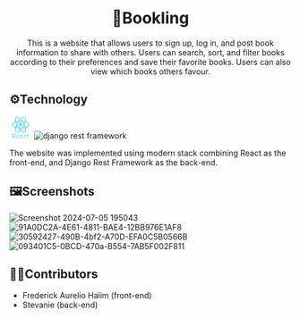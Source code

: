 <div style="text-align: center;">
  <h1>📕Bookling</h1>
  <p>This is a website that allows users to sign up, log in, and post book information to share with others. Users can search, sort, and filter books according to their preferences and save their favorite books. Users can also view which books others favour.</p>
</div>

## ⚙️Technology
<img src="https://raw.githubusercontent.com/devicons/devicon/master/icons/react/react-original-wordmark.svg" alt="react" width="40" height="40"/> <img src="https://github.com/FrederickAurelio/Bookling/assets/121996224/9ae50146-d917-4e08-b82f-6a86f8f29a49" alt="django rest framework" width="70" height="40"/>
<p>The website was implemented using modern stack combining React as the front-end, and Django Rest Framework as the back-end.</p>

## 🖼️Screenshots
![Screenshot 2024-07-05 195043](https://github.com/FrederickAurelio/Bookling/assets/121996224/fc8a81d9-aafa-4c57-8211-68693719feb9)
![91A0DC2A-4E61-4811-BAE4-12BB976E1AF8](https://github.com/FrederickAurelio/Bookling/assets/121996224/071736c8-8b3b-4c76-ad70-af7dae90a29c)
![30592427-490B-4bf2-A70D-EFA0C5B0566B](https://github.com/FrederickAurelio/Bookling/assets/121996224/caa6b8b3-be29-4da7-bfda-0d4b9cd9c55a)
![093401C5-0BCD-470a-B554-7AB5F002F811](https://github.com/FrederickAurelio/Bookling/assets/121996224/6acb3b21-80e3-43a1-884d-6517242e9909)

## 🧑‍💻Contributors
- Frederick Aurelio Halim (front-end)
- Stevanie (back-end)
